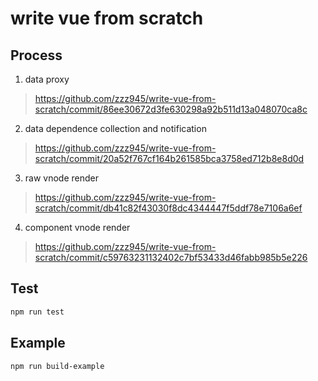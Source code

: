 # write vue from scratch
## Process
1. data proxy
> https://github.com/zzz945/write-vue-from-scratch/commit/86ee30672d3fe630298a92b511d13a048070ca8c
2. data dependence collection and notification
> https://github.com/zzz945/write-vue-from-scratch/commit/20a52f767cf164b261585bca3758ed712b8e8d0d
3. raw vnode render
> https://github.com/zzz945/write-vue-from-scratch/commit/db41c82f43030f8dc4344447f5ddf78e7106a6ef
4. component vnode render
> https://github.com/zzz945/write-vue-from-scratch/commit/c59763231132402c7bf53433d46fabb985b5e226
## Test
```sh
npm run test
```
## Example
```sh
npm run build-example
```